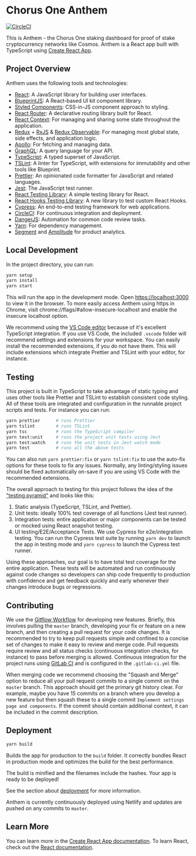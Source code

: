 # Chorus One Anthem

[![CircleCI](https://circleci.com/gh/ChorusOne/anthem.svg?style=svg&circle-token=efa3725ebd2648b4c6a5289ad3bb415383f21106)](https://circleci.com/gh/ChorusOne/staking-dashboard)

This is Anthem - the Chorus One staking dashboard for proof of stake cryptocurrency networks like Cosmos. Anthem is a React app built with TypeScript using [Create React App](https://github.com/facebook/create-react-app).

## Project Overview

Anthem uses the following tools and technologies:

- [React](https://reactjs.org/): A JavaScript library for building user interfaces.
- [BlueprintJS](https://blueprintjs.com/): A React-based UI kit component library.
- [Styled Components](https://www.styled-components.com/): CSS-in-JS component approach to styling.
- [React Router](https://reacttraining.com/react-router/web/guides/quick-start): A declarative routing library built for React.
- [React Context](https://reactjs.org/docs/context.html): For managing and sharing some state throughout the application.
- [Redux](https://redux.js.org) + [RxJS](https://rxjs-dev.firebaseapp.com) & [Redux Observable](https://redux-observable.js.org): For managing most global state, side effects, and application logic.
- [Apollo](https://www.apollographql.com/docs/react/): For fetching and managing data.
- [GraphQL](https://graphql.org/): A query language for your API.
- [TypeScript](https://www.typescriptlang.org/): A typed superset of JavaScript.
- [TSLint](https://palantir.github.io/tslint/): A linter for TypeScript, with extensions for immutability and other tools like Blueprint.
- [Prettier](https://prettier.io/): An opinionated code formatter for JavaScript and related languages.
- [Jest](https://jestjs.io/): The JavaScript test runner.
- [React Testing Library](https://testing-library.com/docs/react-testing-library/intro): A simple testing library for React.
- [React Hooks Testing Library](https://react-hooks-testing-library.com/): A new library to test custom React Hooks.
- [Cypress](https://www.cypress.io/): An end-to-end testing framework for web applications.
- [CircleCI](https://circleci.com): For continuous integration and deployment.
- [DangerJS](https://danger.systems/js/): Automation for common code review tasks.
- [Yarn](https://yarnpkg.com/en/): For dependency management.
- [Segment](https://segment.com/docs/) and [Amplitude](https://developers.amplitude.com) for product analytics.

## Local Development

In the project directory, you can run:

```sh
yarn setup
yarn install
yarn start
```

This will run the app in the development mode. Open [https://localhost:3000](https://localhost:3000) to view it in the browser. To more easily access Anthem using https in Chrome, visit chrome://flags/#allow-insecure-localhost and enable the insecure localhost option.

We recommend using the [VS Code editor](https://code.visualstudio.com/) because of it's excellent TypeScript integration. If you use VS Code, the included `.vscode` folder will recommend settings and extensions for your workspace. You can easily install the recommended extensions, if you do not have them. This will include extensions which integrate Prettier and TSLint with your editor, for instance.

## Testing

This project is built in TypeScript to take advantage of static typing and uses other tools like Prettier and TSLint to establish consistent code styling. All of these tools are integrated and configuration in the runnable project scripts and tests. For instance you can run:

```sh
yarn prettier      # runs Prettier
yarn tslint        # runs TSLint
yarn tsc           # runs the TypeScript compiler
yarn test:unit     # runs the project unit tests using Jest
yarn test:watch    # runs the unit tests in Jest watch mode
yarn test          # runs all the above tests
```

You can also run `yarn prettier:fix` or `yarn tslint:fix` to use the auto-fix options for these tools to fix any issues. Normally, any linting/styling issues should be fixed automatically on-save if you are using VS Code with the recommended extensions.

The overall approach to testing for this project follows the idea of the ["testing pyramid"](https://martinfowler.com/articles/practical-test-pyramid.html) and looks like this:

1. Static analysis (TypeScript, TSLint, and Prettier).
2. Unit tests: ideally 100% test coverage of all functions (Jest test runner).
3. Integration tests: entire application or major components can be tested or mocked using React snapshot testing.
4. UI testing/E2E/Acceptance Tests. We use Cypress for e2e/integration testing. You can run the Cypress test suite by running `yarn dev` to launch the app in testing mode and `yarn cypress` to launch the Cypress test runner.

Using these approaches, our goal is to have total test coverage for the entire application. These tests will be automated and run continuously against code changes so developers can ship code frequently to production with confidence and get feedback quickly and early whenever their changes introduce bugs or regressions.

## Contributing

We use the [Gitflow Workflow](https://www.atlassian.com/git/tutorials/comparing-workflows/gitflow-workflow) for developing new features. Briefly, this involves pulling the `master` branch, developing your fix or feature on a new branch, and then creating a pull request for your code changes. It is recommended to try to keep pull requests simple and confined to a concise set of changes to make it easy to review and merge code. Pull requests require review and all status checks (continuous integration checks, for instance) to pass before merging is allowed. Continuous integration for the project runs using [GitLab CI](https://docs.gitlab.com/ee/ci/) and is configured in the `.gitlab-ci.yml` file.

When merging code we recommend choosing the "Squash and Merge" option to reduce all your pull request commits to a single commit on the `master` branch. This approach should get the primary git history clear. For example, maybe you have 15 commits on a branch where you develop a new feature but then squash these to a single commit `Implement settings page and components`. If the commit should contain additional context, it can be included in the commit description.

## Deployment

```sh
yarn build
```

Builds the app for production to the `build` folder. It correctly bundles React in production mode and optimizes the build for the best performance.

The build is minified and the filenames include the hashes. Your app is ready to be deployed!

See the section about [deployment](https://facebook.github.io/create-react-app/docs/deployment) for more information.

Anthem is currently continuously deployed using Netlify and updates are pushed on any commits to `master`.

## Learn More

You can learn more in the [Create React App documentation](https://facebook.github.io/create-react-app/docs/getting-started). To learn React, check out the [React documentation](https://reactjs.org/).
